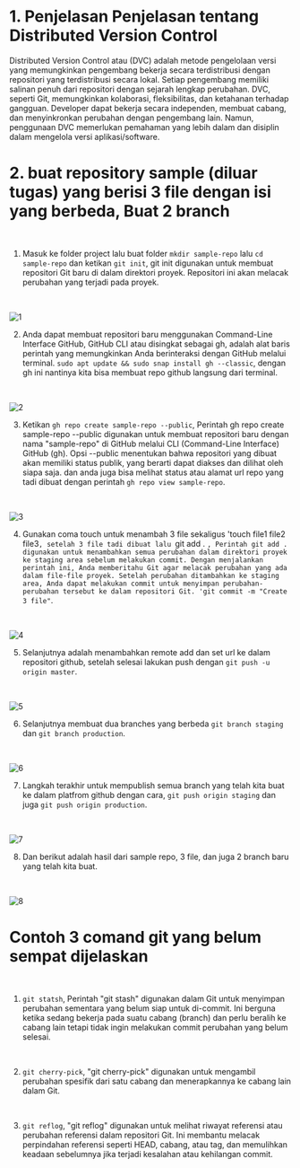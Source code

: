 # 1. Penjelasan Penjelasan tentang Distributed Version Control

Distributed Version Control atau (DVC) adalah metode pengelolaan versi yang memungkinkan pengembang bekerja secara terdistribusi dengan repositori yang terdistribusi secara lokal. Setiap pengembang memiliki salinan penuh dari repositori dengan sejarah lengkap perubahan. DVC, seperti Git, memungkinkan kolaborasi, fleksibilitas, dan ketahanan terhadap gangguan. Developer dapat bekerja secara independen, membuat cabang, dan menyinkronkan perubahan dengan pengembang lain. Namun, penggunaan DVC memerlukan pemahaman yang lebih dalam dan disiplin dalam mengelola versi aplikasi/software.
<br/>

# 2. buat repository sample (diluar tugas) yang berisi 3 file dengan isi yang berbeda, Buat 2 branch
<br/>

1.  Masuk ke folder project lalu buat folder `mkdir sample-repo` lalu `cd sample-repo` dan ketikan `git init`, git init digunakan untuk membuat repositori Git baru di dalam direktori proyek. Repositori ini akan melacak perubahan yang terjadi pada proyek.
<br/>

![1](/week-2/Version-Control-System/img/1.png)
<br/>

2.  Anda dapat membuat repositori baru menggunakan Command-Line Interface GitHub, GitHub CLI atau disingkat sebagai gh, adalah alat baris perintah yang memungkinkan Anda berinteraksi dengan GitHub melalui terminal. `sudo apt update && sudo snap install gh --classic`, dengan gh ini nantinya kita bisa membuat repo github langsung dari terminal.
<br/>

![2](/week-2/Version-Control-System/img/2.png)
<br/>

3. Ketikan `gh repo create sample-repo --public`, Perintah gh repo create sample-repo --public digunakan untuk membuat repositori baru dengan nama "sample-repo" di GitHub melalui CLI (Command-Line Interface) GitHub (gh). Opsi --public menentukan bahwa repositori yang dibuat akan memiliki status publik, yang berarti dapat diakses dan dilihat oleh siapa saja. dan anda juga bisa melihat status atau alamat url repo yang tadi dibuat dengan perintah `gh repo view sample-repo`.
<br/>

![3](/week-2/Version-Control-System/img/3.png)
<br/>

4. Gunakan coma touch untuk menambah 3 file sekaligus 'touch file1 file2 file3`, setelah 3 file tadi dibuat lalu `git add . `, Perintah git add . digunakan untuk menambahkan semua perubahan dalam direktori proyek ke staging area sebelum melakukan commit. Dengan menjalankan perintah ini, Anda memberitahu Git agar melacak perubahan yang ada dalam file-file proyek. Setelah perubahan ditambahkan ke staging area, Anda dapat melakukan commit untuk menyimpan perubahan-perubahan tersebut ke dalam repositori Git. 'git commit -m "Create 3 file"`.
<br/>

![4](/week-2/Version-Control-System/img/4.png)
<br/>

5. Selanjutnya adalah menambahkan remote add dan set url ke dalam repositori github, setelah selesai lakukan push dengan `git push -u origin master`.
<br/>

![5](/week-2/Version-Control-System/img/5.png)
<br/>

6. Selanjutnya membuat dua branches yang berbeda `git branch staging` dan `git branch production`.
<br/>

![6](/week-2/Version-Control-System/img/6.png)
<br/>

7. Langkah terakhir untuk mempublish semua branch yang telah kita buat ke dalam platfrom github dengan cara, `git push origin staging` dan juga `git push origin production`.
<br/>

![7](/week-2/Version-Control-System/img/7.png)
<br/>

8. Dan berikut adalah hasil dari sample repo, 3 file, dan juga 2 branch baru yang telah kita buat.
<br/>

![8](/week-2/Version-Control-System/img/8.png)
<br/>

# Contoh 3 comand git yang belum sempat dijelaskan
<br/>

1. `git statsh`, Perintah "git stash" digunakan dalam Git untuk menyimpan perubahan sementara yang belum siap untuk di-commit. Ini berguna ketika sedang bekerja pada suatu cabang (branch) dan perlu beralih ke cabang lain tetapi tidak ingin melakukan commit perubahan yang belum selesai.
<br>

2. `git cherry-pick`, "git cherry-pick" digunakan untuk mengambil perubahan spesifik dari satu cabang dan menerapkannya ke cabang lain dalam Git.
<br/>

3. `git reflog`, "git reflog" digunakan untuk melihat riwayat referensi atau perubahan referensi dalam repositori Git. Ini membantu melacak perpindahan referensi seperti HEAD, cabang, atau tag, dan memulihkan keadaan sebelumnya jika terjadi kesalahan atau kehilangan commit.


